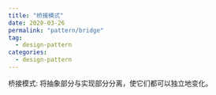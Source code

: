 ```yaml
---
title: "桥接模式"
date: 2020-03-26
permalink: "pattern/bridge"
tag:
  - design-pattern
categories:
  - design-pattern
---
```


桥接模式: 将抽象部分与实现部分分离，使它们都可以独立地变化。
